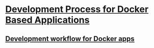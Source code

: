# [Development Process for Docker Based Applications](index.md)
## [Development workflow for Docker apps](development-workflow-for-docker-apps.md)
